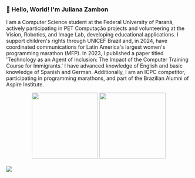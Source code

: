 ### 👋 Hello, World! I'm Juliana Zambon

I am a Computer Science student at the Federal University of Paraná, actively participating in PET Computação projects and volunteering at the Vision, Robotics, and Image Lab, developing educational applications. I support children's rights through UNICEF Brazil and, in 2024, have coordinated communications for Latin America's largest women's programming marathon (MFP). In 2023, I published a paper titled 'Technology as an Agent of Inclusion: The Impact of the Computer Training Course for Immigrants.' I have advanced knowledge of English and basic knowledge of Spanish and German. Additionally, I am an ICPC competitor, participating in programming marathons, and part of the Brazilian Alumni of Aspire Institute.
<div align="center">
    <img height="180rem" src="https://github-readme-stats-sigma-five.vercel.app/api?username=JulianaZambon&theme=tokyonight&show_icons=true&bg_color=0d1117&hide_border=true"  />
    <img height="180rem" src="https://github-readme-stats-sigma-five.vercel.app/api/top-langs/?username=JulianaZambon&theme=tokyonight&layout=compact&bg_color=0d1117&hide_border=true" />
</div>
<br>
<img src="https://github-readme-activity-graph.vercel.app/graph?username=JulianaZambon&bg_color=000000&color=1a5fb4&line=1c71d8&point=1a5fb4&area=true&hide_border=true"
    (https://github.com/ashutosh00710/github-readme-activity-graph)"/>
<br>

